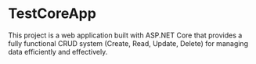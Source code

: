 # TestCoreApp
This project is a web application built with ASP.NET Core that provides a fully functional CRUD system (Create, Read, Update, Delete) for managing data efficiently and effectively.
